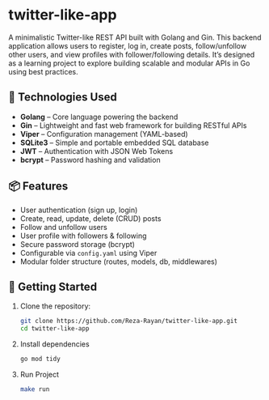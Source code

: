 # twitter-like-app
A minimalistic Twitter-like REST API built with Golang and Gin. This backend application allows users to register, log in, create posts, follow/unfollow other users, and view profiles with follower/following details. It’s designed as a learning project to explore building scalable and modular APIs in Go using best practices.

## 🔧 Technologies Used
- **Golang** – Core language powering the backend
- **Gin** – Lightweight and fast web framework for building RESTful APIs
- **Viper** – Configuration management (YAML-based)
- **SQLite3** – Simple and portable embedded SQL database
- **JWT** – Authentication with JSON Web Tokens
- **bcrypt** – Password hashing and validation

## 📦 Features

- User authentication (sign up, login)
- Create, read, update, delete (CRUD) posts
- Follow and unfollow users
- User profile with followers & following
- Secure password storage (bcrypt)
- Configurable via `config.yaml` using Viper
- Modular folder structure (routes, models, db, middlewares)

## 🚀 Getting Started

1. Clone the repository:
   ```bash
   git clone https://github.com/Reza-Rayan/twitter-like-app.git
   cd twitter-like-app

2. Install dependencies
   ```bash
   go mod tidy


3. Run Project 
   ```bash
   make run
